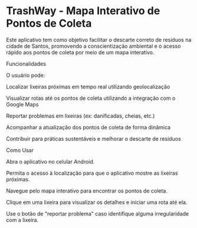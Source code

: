 # TrashWay - Mapa Interativo de Pontos de Coleta
Este aplicativo tem como objetivo facilitar o descarte correto de resíduos na cidade de Santos, promovendo a conscientização ambiental e o acesso rápido aos pontos de coleta por meio de um mapa interativo.

Funcionalidades

O usuário pode:

Localizar lixeiras próximas em tempo real utilizando geolocalização

Visualizar rotas até os pontos de coleta utilizando a integração com o Google Maps

Reportar problemas em lixeiras (ex: danificadas, cheias, etc.)

Acompanhar a atualização dos pontos de coleta de forma dinâmica

Contribuir para práticas sustentáveis e melhorar o descarte de resíduos


Como Usar

Abra o aplicativo no celular Android.

Permita o acesso à localização para que o aplicativo mostre as lixeiras próximas.

Navegue pelo mapa interativo para encontrar os pontos de coleta.

Clique em uma lixeira para visualizar os detalhes e iniciar uma rota até ela.

Use o botão de "reportar problema" caso identifique alguma irregularidade com a lixeira.

